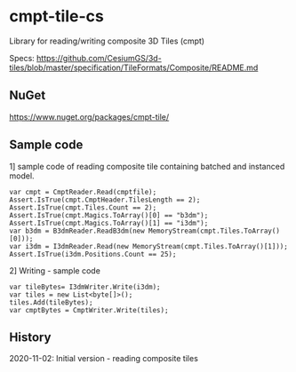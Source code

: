 # cmpt-tile-cs

Library for reading/writing composite 3D Tiles (cmpt)

Specs: https://github.com/CesiumGS/3d-tiles/blob/master/specification/TileFormats/Composite/README.md

## NuGet

https://www.nuget.org/packages/cmpt-tile/

## Sample code

1] sample code of reading composite tile containing batched and instanced model.

```
var cmpt = CmptReader.Read(cmptfile);
Assert.IsTrue(cmpt.CmptHeader.TilesLength == 2);
Assert.IsTrue(cmpt.Tiles.Count == 2);
Assert.IsTrue(cmpt.Magics.ToArray()[0] == "b3dm");
Assert.IsTrue(cmpt.Magics.ToArray()[1] == "i3dm");
var b3dm = B3dmReader.ReadB3dm(new MemoryStream(cmpt.Tiles.ToArray()[0]));
var i3dm = I3dmReader.Read(new MemoryStream(cmpt.Tiles.ToArray()[1]));
Assert.IsTrue(i3dm.Positions.Count == 25);
```

2] Writing - sample code

```
var tileBytes= I3dmWriter.Write(i3dm);
var tiles = new List<byte[]>();
tiles.Add(tileBytes);
var cmptBytes = CmptWriter.Write(tiles);

```

## History

2020-11-02: Initial version - reading composite tiles
